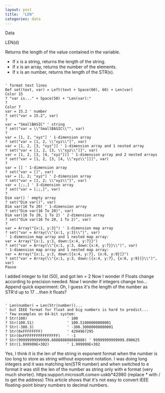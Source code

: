 ```yaml
---
layout: post
title:  "LEN"
categories: data
---
```

Data

LEN(d)

Returns the length of the value contained in the variable.


* If x is a string, returns the length of the string.
* If x is an array, returns the number of the elements.
* If x is an number, returns the length of the STR(x).

```

' format text lines
Def set(text, var) = Left(text + Space(60), 60) + Len(var)  
Color 15 
? "var is..." + Space(50) + "Len(var):"
?
Color 7
var = 15.2 ' number
? set("var = 15.2", var)
?
var = "SmallBASIC" ' string
? set("var = \\"SmallBASIC\\"", var)
?
var = [1, 2, "xyz"] ' 1-dimension array
? set("var = [1, 2, \\"xyz\\"]", var)
var = [1, 2, [3, "xyz"]] ' 1-dimension array and 1 nested array
? set("var = [1, 2, [3, \\"xyz\\"]]", var)
var = [1, 2, [3, [4, "xyz"]]] ' 1-dimension array and 2 nested arrays
? set("var = [1, 2, [3, [4, \\"xyz\\"]]]", var)
?
var = [] ' 1-dimension array
? set("var = []", var)
var = [1, 2; "xyz"] ' 2-dimension array
? set("var = [1, 2; \\"xyz\\"]", var)
var = [;;,] ' 3-dimension array
? set("var = [;;,]", var)
?
Dim var() ' empty array
? set("Dim var()", var)
Dim var(16 To 20) ' 1-dimension array
? set("Dim var(16 To 20)", var)
Dim var(16 To 20, 1 To 2) ' 2-dimension array
? set("Dim var(16 To 20, 1 To 2)", var)
?
var = Array("{x:1, y:3}") ' 1-dimension map array
? set("var = Array(\\"{x:1, y:3}\\")", var)
' 1-dimension map array and 1 nested map array:
var = Array("{x:1, y:3, down:{x:4, y:7}}") 
? set("var = Array(\\"{x:1, y:3, down:{x:4, y:7}}\\")", var)
' 1-dimension map array and 1 nested map array:
var = Array("{x:1, y:3, down:[{x:4, y:7}, {x:6, y:9}]}")
? set("var = Array(\\"{x:1, y:3, down:[{x:4, y:7}, {x:6, y:9}]}\\")", var)
Pause

```

I added integer to list (50), and got  len = 2
Now I wonder if Floats change according to precision needed.
Now I wonder if integers change too...
Append quick experiment:
Oh, I guess it's the length of the number as STR'd up to 17 ...then it floats?
```

' Len(number) = Len(Str(number))...
' but IEEE format for float and big numbers is hard to predict...
' few examples on 64-bit system:
? Str(100)                  ' 100
? Str(100.51)               ' 100.51000000000001
? Str(-300.3)               ' -300.30000000000001
? Str(0xFFFFFFFF)           ' 4294967295
? Str(0xFFFFFFFFFFFFFFFF)   ' -1
? Str(99999999999999.888888888888888) ' 99999999999999.890625
? Str(1.999999E+302)        ' 1.999999E+302

```

Yes, I think it is the len of the string in exponent format when the number is too long to store as string without exponent notation.
I was doing long integers and it was matching len(STR number) and when switched to e format it was still the len of the number as string only with e format (very much shorter).
https:support.microsoft.com*en-us*kb*42980
(replace * with / to get the address)
This article shows that it's not easy to convert IEEE floating-point binary numbers to decimal numbers.
